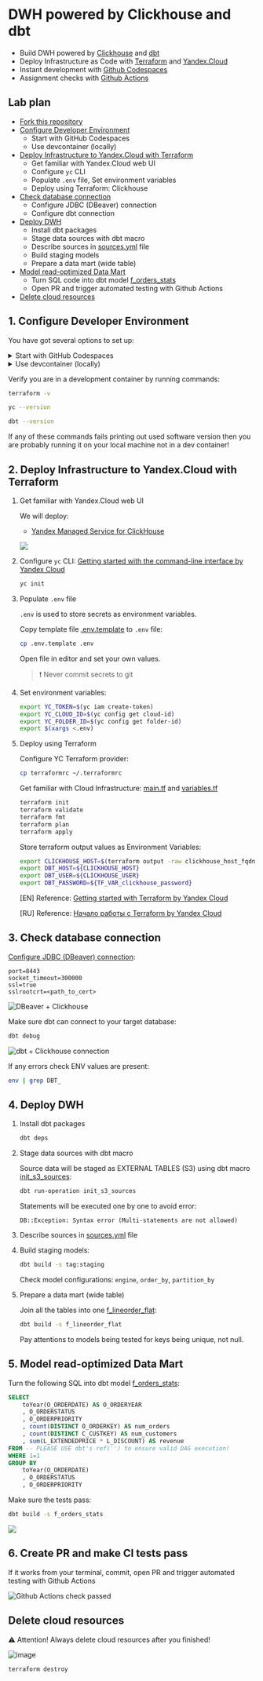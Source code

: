# DWH powered by Clickhouse and dbt

- Build DWH powered by [Clickhouse](https://clickhouse.com/) and [dbt](https://www.getdbt.com/)
- Deploy Infrastructure as Code with [Terraform](https://www.terraform.io/) and [Yandex.Cloud](https://cloud.yandex.com/en-ru/)
- Instant development with [Github Codespaces](https://docs.github.com/en/codespaces)
- Assignment checks with [Github Actions](https://github.com/features/actions)

## Lab plan

- [Fork this repository](https://docs.github.com/en/get-started/quickstart/fork-a-repo)
- [Configure Developer Environment](#1-configure-developer-environment)
    - Start with GitHub Codespaces
    - Use devcontainer (locally)
- [Deploy Infrastructure to Yandex.Cloud with Terraform](#2-deploy-infrastructure-to-yandexcloud-with-terraform)
    - Get familiar with Yandex.Cloud web UI
    - Configure `yc` CLI
    - Populate `.env` file, Set environment variables
    - Deploy using Terraform: Clickhouse
- [Check database connection](#3-check-database-connection)
    - Configure JDBC (DBeaver) connection
    - Configure dbt connection
- [Deploy DWH](#4-deploy-dwh)
    - Install dbt packages
    - Stage data sources with dbt macro
    - Describe sources in [sources.yml](./models/sources/sources.yml) file
    - Build staging models
    - Prepare a data mart (wide table)
- [Model read-optimized Data Mart](#5-model-read-optimized-data-mart)
    - Turn SQL code into dbt model [f_orders_stats](./models/marts/f_orders_stats.sql)
    - Open PR and trigger automated testing with Github Actions
- [Delete cloud resources](#delete-cloud-resources)


## 1. Configure Developer Environment


You have got several options to set up:
 
<details><summary>Start with GitHub Codespaces</summary>
<p>

![GitHub Codespaces](./docs/github_codespaces.png)

</p>
</details>

<details><summary>Use devcontainer (locally)</summary>
<p>

1. Install [Docker](https://docs.docker.com/desktop/#download-and-install) on your local machine.

1. Install devcontainer CLI:

    Open command palette (CMD + SHIFT+ P) type *Install devcontainer CLI*

    ![](./docs/install_devcontainer_cli.png)

1. Next build and open dev container:

    ```bash
    # build dev container
    devcontainer build .

    # open dev container
    devcontainer open .
    ```

</p>
</details>

Verify you are in a development container by running commands:

```bash
terraform -v

yc --version

dbt --version
```

If any of these commands fails printing out used software version then you are probably running it on your local machine not in a dev container!

## 2. Deploy Infrastructure to Yandex.Cloud with Terraform

1. Get familiar with Yandex.Cloud web UI

    We will deploy:
    - [Yandex Managed Service for ClickHouse](https://cloud.yandex.com/en/services/managed-clickhouse)
    
    ![](./docs/clickhouse_management_console.gif)

1. Configure `yc` CLI: [Getting started with the command-line interface by Yandex Cloud](https://cloud.yandex.com/en/docs/cli/quickstart#install)

    ```bash
    yc init
    ```

1. Populate `.env` file

    `.env` is used to store secrets as environment variables.

    Copy template file [.env.template](./.env.template) to `.env` file:
    ```bash
    cp .env.template .env
    ```

    Open file in editor and set your own values.

    > ❗️ Never commit secrets to git    


1. Set environment variables:

    ```bash
    export YC_TOKEN=$(yc iam create-token)
    export YC_CLOUD_ID=$(yc config get cloud-id)
    export YC_FOLDER_ID=$(yc config get folder-id)
    export $(xargs <.env)
    ```

1. Deploy using Terraform

    Configure YC Terraform provider:
    
    ```bash
    cp terraformrc ~/.terraformrc
    ```

    Get familiar with Cloud Infrastructure: [main.tf](./main.tf) and [variables.tf](./variables.tf)

    ```bash
    terraform init
    terraform validate
    terraform fmt
    terraform plan
    terraform apply
    ```

    Store terraform output values as Environment Variables:

    ```bash
    export CLICKHOUSE_HOST=$(terraform output -raw clickhouse_host_fqdn)
    export DBT_HOST=${CLICKHOUSE_HOST}
    export DBT_USER=${CLICKHOUSE_USER}
    export DBT_PASSWORD=${TF_VAR_clickhouse_password}
    ```

    [EN] Reference: [Getting started with Terraform by Yandex Cloud](https://cloud.yandex.com/en/docs/tutorials/infrastructure-management/terraform-quickstart)
    
    [RU] Reference: [Начало работы с Terraform by Yandex Cloud](https://cloud.yandex.ru/docs/tutorials/infrastructure-management/terraform-quickstart)

## 3. Check database connection

[Configure JDBC (DBeaver) connection](https://cloud.yandex.ru/docs/managed-clickhouse/operations/connect#connection-ide):

```
port=8443
socket_timeout=300000
ssl=true
sslrootcrt=<path_to_cert>
```

![DBeaver + Clickhouse](./docs/clickhouse_dbeaver.png)

Make sure dbt can connect to your target database:

```bash
dbt debug
```

![dbt + Clickhouse connection](./docs/dbt_debug.png)

If any errors check ENV values are present:

```bash
env | grep DBT_
```

## 4. Deploy DWH

1. Install dbt packages

    ```bash
    dbt deps
    ```

1. Stage data sources with dbt macro

    Source data will be staged as EXTERNAL TABLES (S3) using dbt macro [init_s3_sources](./macros/init_s3_sources.sql):

    ```bash
    dbt run-operation init_s3_sources
    ```

    Statements will be executed one by one to avoid error:

    ```
    DB::Exception: Syntax error (Multi-statements are not allowed)
    ```

1. Describe sources in [sources.yml](./models/sources/sources.yml) file

1. Build staging models:

    ```bash
    dbt build -s tag:staging
    ```

    Check model configurations: `engine`, `order_by`, `partition_by`

1. Prepare a data mart (wide table)

    Join all the tables into one [f_lineorder_flat](./models/marts/f_lineorder_flat.sql):

    ```bash
    dbt build -s f_lineorder_flat
    ```

    Pay attentions to models being tested for keys being unique, not null.

## 5. Model read-optimized Data Mart

Turn the following SQL into dbt model [f_orders_stats](./models/marts/f_orders_stats.sql):

```sql
SELECT
    toYear(O_ORDERDATE) AS O_ORDERYEAR
    , O_ORDERSTATUS
    , O_ORDERPRIORITY
    , count(DISTINCT O_ORDERKEY) AS num_orders
    , count(DISTINCT C_CUSTKEY) AS num_customers
    , sum(L_EXTENDEDPRICE * L_DISCOUNT) AS revenue
FROM -- PLEASE USE dbt's ref('') to ensure valid DAG execution!
WHERE 1=1
GROUP BY
    toYear(O_ORDERDATE)
    , O_ORDERSTATUS
    , O_ORDERPRIORITY
```

Make sure the tests pass:

```bash
dbt build -s f_orders_stats
```

![](./docs/f_orders_stats.png)

## 6. Create PR and make CI tests pass

If it works from your terminal, commit, open PR and trigger automated testing with Github Actions

![Github Actions check passed](./docs/github_checks_passed.png)

## Delete cloud resources

⚠️ Attention! Always delete cloud resources after you finished!

![image](https://user-images.githubusercontent.com/34193409/214896888-3c6db293-8f1c-4931-8277-b2e4137f30a3.png)

```bash
terraform destroy
```
